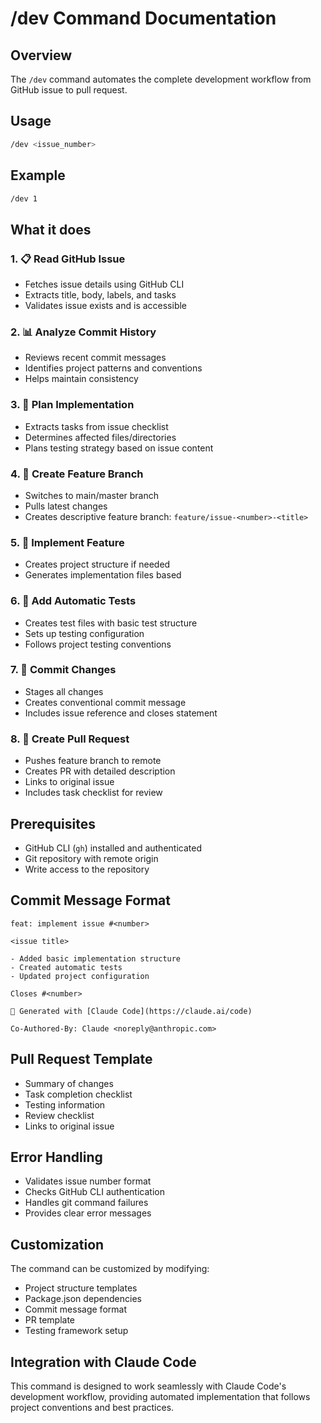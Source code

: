 # /dev Command Documentation

## Overview
The `/dev` command automates the complete development workflow from GitHub issue to pull request.

## Usage
```bash
/dev <issue_number>
```

## Example
```bash
/dev 1
```

## What it does

### 1. 📋 Read GitHub Issue
- Fetches issue details using GitHub CLI
- Extracts title, body, labels, and tasks
- Validates issue exists and is accessible

### 2. 📊 Analyze Commit History
- Reviews recent commit messages
- Identifies project patterns and conventions
- Helps maintain consistency

### 3. 🎯 Plan Implementation
- Extracts tasks from issue checklist
- Determines affected files/directories
- Plans testing strategy based on issue content

### 4. 🌿 Create Feature Branch
- Switches to main/master branch
- Pulls latest changes
- Creates descriptive feature branch: `feature/issue-<number>-<title>`

### 5. 🚀 Implement Feature
- Creates project structure if needed
- Generates implementation files based 

### 6. 🧪 Add Automatic Tests
- Creates test files with basic test structure
- Sets up testing configuration
- Follows project testing conventions

### 7. 💾 Commit Changes
- Stages all changes
- Creates conventional commit message
- Includes issue reference and closes statement

### 8. 🔄 Create Pull Request
- Pushes feature branch to remote
- Creates PR with detailed description
- Links to original issue
- Includes task checklist for review

## Prerequisites
- GitHub CLI (`gh`) installed and authenticated
- Git repository with remote origin
- Write access to the repository


## Commit Message Format
```
feat: implement issue #<number>

<issue title>

- Added basic implementation structure
- Created automatic tests
- Updated project configuration

Closes #<number>

🤖 Generated with [Claude Code](https://claude.ai/code)

Co-Authored-By: Claude <noreply@anthropic.com>
```

## Pull Request Template
- Summary of changes
- Task completion checklist
- Testing information
- Review checklist
- Links to original issue

## Error Handling
- Validates issue number format
- Checks GitHub CLI authentication
- Handles git command failures
- Provides clear error messages

## Customization
The command can be customized by modifying:
- Project structure templates
- Package.json dependencies
- Commit message format
- PR template
- Testing framework setup

## Integration with Claude Code
This command is designed to work seamlessly with Claude Code's development workflow, providing automated implementation that follows project conventions and best practices.